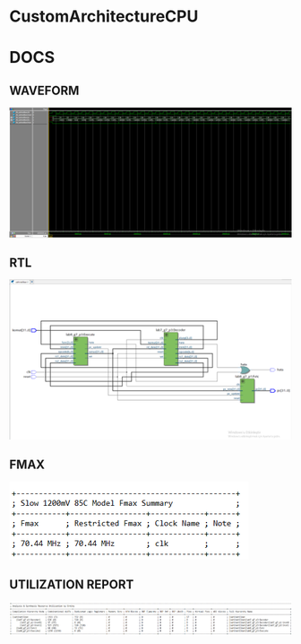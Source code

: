 # CustomArchitectureCPU

# DOCS

## WAVEFORM
![waveform](https://github.com/aykutshahin/CustomArchitectureCPU/blob/main/docs/waveform.png)

## RTL
![rtl](https://github.com/aykutshahin/CustomArchitectureCPU/blob/main/docs/rtl.png)

## FMAX
![fmax](https://github.com/aykutshahin/CustomArchitectureCPU/blob/main/docs/fmax.png)

## UTILIZATION REPORT
![utilization report](https://github.com/aykutshahin/CustomArchitectureCPU/blob/main/docs/utilizationreport.png)
